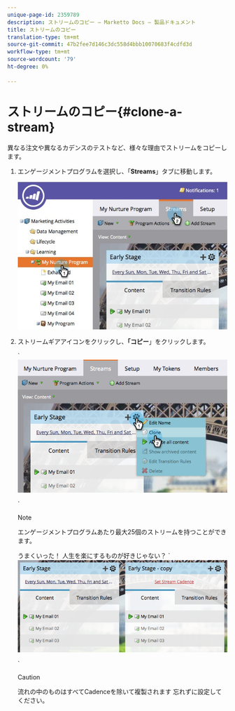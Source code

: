 ```yaml
---
unique-page-id: 2359789
description: ストリームのコピー — Marketto Docs — 製品ドキュメント
title: ストリームのコピー
translation-type: tm+mt
source-git-commit: 47b2fee7d146c3dc558d4bbb10070683f4cdfd3d
workflow-type: tm+mt
source-wordcount: '79'
ht-degree: 0%

---
```



# ストリームのコピー{#clone-a-stream}

異なる注文や異なるカデンスのテストなど、様々な理由でストリームをコピーします。

1. エンゲージメントプログラムを選択し、「**Streams**」タブに移動します。

   ![](assets/cloneasteam.jpg)

1. ストリームギアアイコンをクリックし、**「コピー**」をクリックします。

   ` ![](assets/image2014-9-15-17-3a0-3a23.png)

   `

   >[!NOTE]
   >
   >エンゲージメントプログラムあたり最大25個のストリームを持つことができます。

   うまくいった！ 人生を楽にするものが好きじゃない？ ` ![](assets/image2014-9-15-17-3a1-3a20.png)

   `

   >[!CAUTION]
   >
   >流れの中のものはすべてCadenceを除いて複製されます 忘れずに設定してください。

